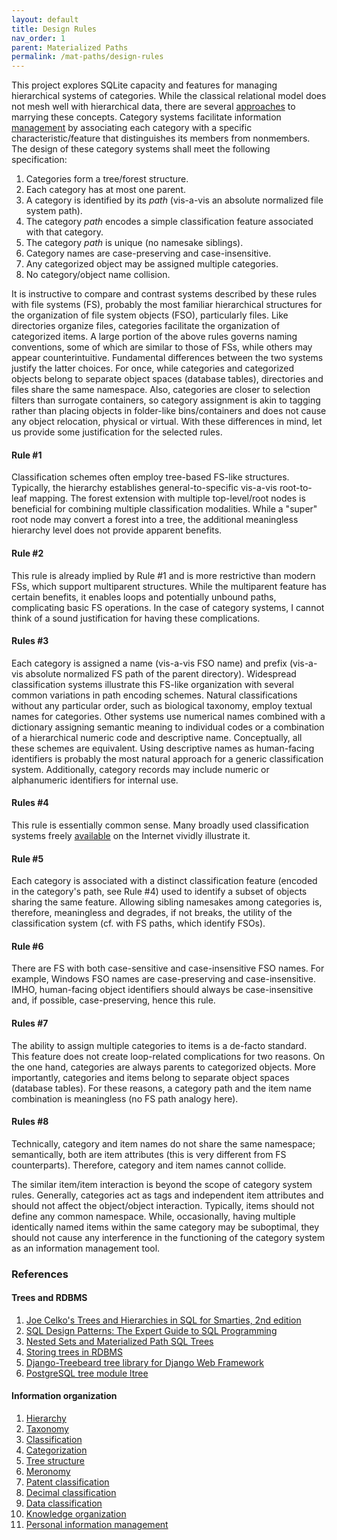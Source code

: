 ```yaml
---
layout: default
title: Design Rules
nav_order: 1
parent: Materialized Paths
permalink: /mat-paths/design-rules
---
```


This project explores SQLite capacity and features for managing hierarchical systems of categories. While the classical relational model does not mesh well with hierarchical data, there are several [approaches](#TreesAndRDBMS) to marrying these concepts. Category systems facilitate information [management](#ClassRefs) by associating each category with a specific characteristic/feature that distinguishes its members from nonmembers. The design of these category systems shall meet the following specification:

 1. Categories form a tree/forest structure.
 2. Each category has at most one parent. 
 3. A category is identified by its *path* (vis-a-vis an absolute normalized file system path).
 4. The category *path* encodes a simple classification feature associated with that category.
 5. The category *path* is unique (no namesake siblings).
 6. Category names are case-preserving and case-insensitive.
 7. Any categorized object may be assigned multiple categories.
 8. No category/object name collision.

It is instructive to compare and contrast systems described by these rules with file systems (FS), probably the most familiar hierarchical structures for the organization of file system objects (FSO), particularly files. Like directories organize files, categories facilitate the organization of categorized items. A large portion of the above rules governs naming conventions, some of which are similar to those of FSs, while others may appear counterintuitive. Fundamental differences between the two systems justify the latter choices. For once, while categories and categorized objects belong to separate object spaces (database tables), directories and files share the same namespace. Also, categories are closer to selection filters than surrogate containers, so category assignment is akin to tagging rather than placing objects in folder-like bins/containers and does not cause any object relocation, physical or virtual. With these differences in mind, let us provide some justification for the selected rules.

#### Rule #1

Classification schemes often employ tree-based FS-like structures. Typically, the hierarchy establishes general-to-specific vis-a-vis root-to-leaf mapping. The forest extension with multiple top-level/root nodes is beneficial for combining multiple classification modalities. While a "super" root node may convert a forest into a tree, the additional meaningless hierarchy level does not provide apparent benefits.

#### Rule #2

This rule is already implied by Rule #1 and is more restrictive than modern FSs, which support multiparent structures. While the multiparent feature has certain benefits, it enables loops and potentially unbound paths, complicating basic FS operations. In the case of category systems, I cannot think of a sound justification for having these complications.

#### Rules #3

Each category is assigned a name (vis-a-vis FSO name) and prefix (vis-a-vis absolute normalized FS path of the parent directory). Widespread classification systems illustrate this FS-like organization with several common variations in path encoding schemes. Natural classifications without any particular order, such as biological taxonomy, employ textual names for categories. Other systems use numerical names combined with a dictionary assigning semantic meaning to individual codes or a combination of a hierarchical numeric code and descriptive name. Conceptually, all these schemes are equivalent. Using descriptive names as human-facing identifiers is probably the most natural approach for a generic classification system. Additionally, category records may include numeric or alphanumeric identifiers for internal use.

#### Rules #4

This rule is essentially common sense. Many broadly used classification systems freely [available](#ClassRefs) on the Internet vividly illustrate it. 

#### Rule #5

Each category is associated with a distinct classification feature (encoded in the category's path, see Rule #4) used to identify a subset of objects sharing the same feature. Allowing sibling namesakes among categories is, therefore, meaningless and degrades, if not breaks, the utility of the classification system (cf. with FS paths, which identify FSOs).

#### Rule #6

There are FS with both case-sensitive and case-insensitive FSO names. For example, Windows FSO names are case-preserving and case-insensitive. IMHO, human-facing object identifiers should always be case-insensitive and, if possible, case-preserving, hence this rule.

#### Rules #7

The ability to assign multiple categories to items is a de-facto standard. This feature does not create loop-related complications for two reasons. On the one hand, categories are always parents to categorized objects. More importantly, categories and items belong to separate object spaces (database tables). For these reasons, a category path and the item name combination is meaningless (no FS path analogy here).

#### Rules #8

Technically, category and item names do not share the same namespace; semantically, both are item attributes (this is very different from FS counterparts). Therefore, category and item names cannot collide.

The similar item/item interaction is beyond the scope of category system rules. Generally, categories act as tags and independent item attributes and should not affect the object/object interaction. Typically, items should not define any common namespace. While, occasionally, having multiple identically named items within the same category may be suboptimal, they should not cause any interference in the functioning of the category system as an information management tool.


<a name="References"></a>
### References


<a name="TreesAndRDBMS"></a>
#### Trees and RDBMS

1. [Joe Celko's Trees and Hierarchies in SQL for Smarties, 2nd edition][Celko's Trees]
2. [SQL Design Patterns: The Expert Guide to SQL Programming][Tropashko]
3. [Nested Sets and Materialized Path SQL Trees][NS-MP]
4. [Storing trees in RDBMS][Kolesnikova]
5. [Django-Treebeard tree library for Django Web Framework][django-treebeard]
6. [PostgreSQL tree module ltree][PostgreSQL ltree]


<a name="ClassRefs"></a>
#### Information organization

 1. [Hierarchy][]
 2. [Taxonomy][]
 3. [Classification][]
 4. [Categorization][]
 5. [Tree structure][]
 6. [Meronomy][]
 7. [Patent classification][]
 8. [Decimal classification][]
 9. [Data classification][]
 10. [Knowledge organization][]
 11. [Personal information management][]


<!-- References -->

[Patent classification]: https://en.wikipedia.org/wiki/Patent_classification
[Classification]: https://en.wikipedia.org/wiki/Classification
[Decimal classification]: https://en.wikipedia.org/wiki/Decimal_classification
[Taxonomy]: https://en.wikipedia.org/wiki/Taxonomy
[Hierarchy]: https://en.wikipedia.org/wiki/Hierarchy
[Tree structure]: https://en.wikipedia.org/wiki/Tree_structure
[Knowledge organization]: https://en.wikipedia.org/wiki/Knowledge_organization
[Personal information management]: https://en.wikipedia.org/wiki/Personal_information_management
[Data classification]: https://en.wikipedia.org/wiki/Data_classification
[Categorization]: https://en.wikipedia.org/wiki/Categorization
[Meronomy]: https://en.wikipedia.org/wiki/Meronomy

[Celko's Trees]: https://sciencedirect.com/book/9780123877338
[Tropashko]: https://vadimtropashko.wordpress.com/%22sql-design-patterns%22-book/about
[NS-MP]: http://rampant-books.com/art_vadim_nested_sets_sql_trees.htm
[django-treebeard]: https://django-treebeard.readthedocs.io
[PostgreSQL ltree]: https://www.postgresql.org/docs/current/ltree.html
[Kolesnikova]: https://bitworks.software/en/2017-10-20-storing-trees-in-rdbms.html
